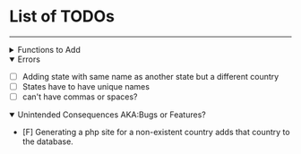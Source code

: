 # List of TODOs
----------------
<details>
<summary>Functions to Add</summary>

+ [ ] Upwards propagation of creation
    + [x] state creates country
    + [x] site creates state
    + [x] area creates site
    + [ ] route creates site
    + [ ] route creates area
+ [ ] Search Functions
    + [ ] By Country
        + [ ] Popularity
        + [ ] Difficulty
        + [ ] Type
    + [ ] By State
        + [ ] Popularity
        + [ ] Difficulty
        + [ ] Type
    + [ ] By Site
        + [ ] Popularity
        + [ ] Difficulty
        + [ ] Type
    + [ ] By Area
        + [ ] Popularity
        + [ ] Difficulty
        + [ ] Type
    + [x] Show all users
+ [ ] Auto make files
    + [x] Countries
    + [x] States
    + [x] Sites
    + [ ] Areas
    + [ ] Routes
+ [ ] Create
    + [x] Country
    + [x] State
    + [x] Site
    + [x] Area
    + [x] Route
    + [ ] Pitch
    + [x] User
    + [ ] Picture

</details>

<details open>
<summary>Errors</summary>

+ [ ] Adding state with same name as another state but a different country
+ [ ] States have to have unique names
+ [ ] can't have commas or spaces?

</details>

<details open>
<summary>Unintended Consequences AKA:Bugs or Features?</summary>

+ [F] Generating a php site for a non-existent country adds that country to the
database.
</details>

